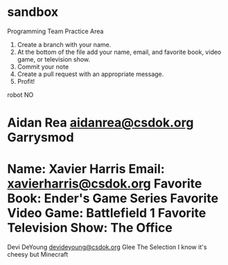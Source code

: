 # sandbox
Programming Team Practice Area


1. Create a branch with your name.
2. At the bottom of the file add your name, email, and favorite book, video game, or television show.
3. Commit your note
4. Create a pull request with an appropriate message.
5. Profit!


robot NO
























Aidan Rea
aidanrea@csdok.org
Garrysmod
=======


Name: Xavier Harris
Email: xavierharris@csdok.org
Favorite Book: Ender's Game Series
Favorite Video Game: Battlefield 1
Favorite Television Show: The Office
=======

Devi DeYoung
devideyoung@csdok.org
Glee
The Selection
I know it's cheesy but Minecraft

